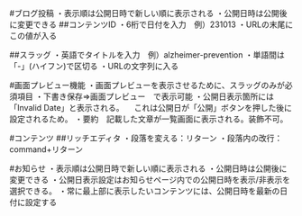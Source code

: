 
#ブログ投稿
・表示順は公開日時で新しい順に表示される
・公開日時は公開後に変更できる
##コンテンツID
・6桁で日付を入力　例）231013
・URLの末尾にこの値が入る

##スラッグ
・英語でタイトルを入力　例）alzheimer-prevention
・単語間は「-」(ハイフン)で区切る
・URLの文字列に入る

#画面プレビュー機能
・画面プレビューを表示させるために、スラッグのみが必須項目
・下書き保存⇒画面プレビュー　で表示可能
・公開日表示箇所には「Invalid Date」と表示される。
　これは公開日が「公開」ボタンを押した後に設定されるため。
・要約　記載した文章が一覧画面に表示される。装飾不可。

#コンテンツ
##リッチエディタ
・段落を変える：リターン
・段落内の改行：command+リターン

#お知らせ
・表示順は公開日時で新しい順に表示される
・公開日時は公開後に変更できる
・公開日表示設定はお知らせページ内での公開日時を表示/非表示を選択できる。
・常に最上部に表示したいコンテンツには、公開日時を最新の日付に設定する

